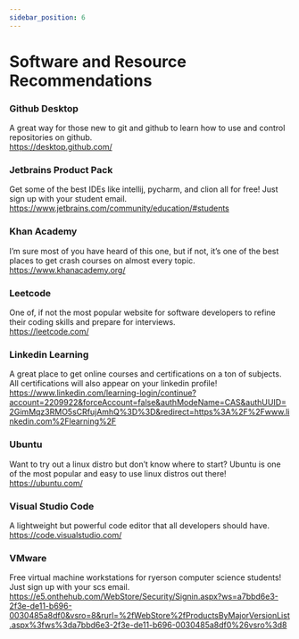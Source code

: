 ```yaml
---
sidebar_position: 6
---
```


# Software and Resource Recommendations

### Github Desktop
A great way for those new to git and github to learn how to use and control repositories on github.  
https://desktop.github.com/

### Jetbrains Product Pack
Get some of the best IDEs like intellij, pycharm, and clion all for free! Just sign up with your student email.  
https://www.jetbrains.com/community/education/#students

### Khan Academy
I’m sure most of you have heard of this one, but if not, it’s one of the best places to get crash courses on almost every topic.  
https://www.khanacademy.org/

### Leetcode
One of, if not the most popular website for software developers to refine their coding skills and prepare for interviews.  
https://leetcode.com/

### Linkedin Learning
A great place to get online courses and certifications on a ton of subjects. All certifications will also appear on your linkedin profile!   
https://www.linkedin.com/learning-login/continue?account=2209922&forceAccount=false&authModeName=CAS&authUUID=2GimMqz3RMO5sCRfujAmhQ%3D%3D&redirect=https%3A%2F%2Fwww.linkedin.com%2Flearning%2F

### Ubuntu
Want to try out a linux distro but don’t know where to start? Ubuntu is one of the most popular and easy to use linux distros out there!  
https://ubuntu.com/

### Visual Studio Code
A lightweight but powerful code editor that all developers should have.  
https://code.visualstudio.com/

### VMware
Free virtual machine workstations for ryerson computer science students! Just sign up with your scs email.  
https://e5.onthehub.com/WebStore/Security/Signin.aspx?ws=a7bbd6e3-2f3e-de11-b696-0030485a8df0&vsro=8&rurl=%2fWebStore%2fProductsByMajorVersionList.aspx%3fws%3da7bbd6e3-2f3e-de11-b696-0030485a8df0%26vsro%3d8
